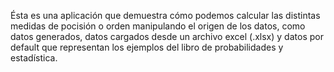 Ésta es una aplicación que demuestra cómo podemos calcular las distintas medidas de pocisión o orden manipulando el origen de los datos, como datos generados, datos cargados desde un archivo excel (.xlsx) y datos por default que representan los ejemplos del libro de probabilidades y estadística.


